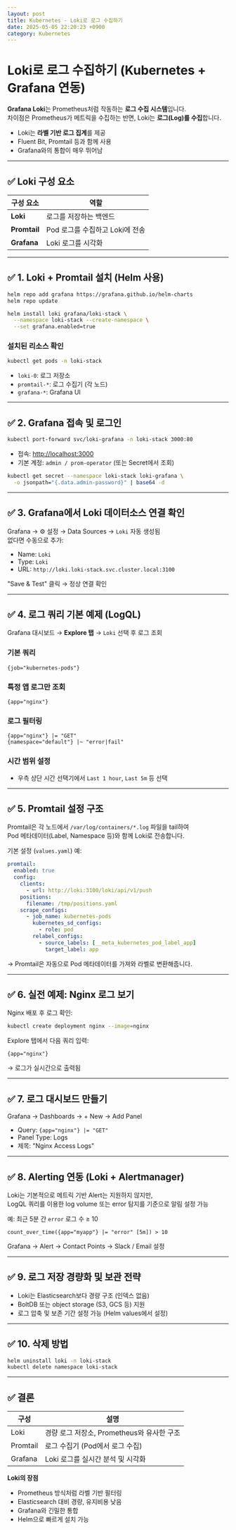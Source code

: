 ```yaml
---
layout: post
title: Kubernetes - Loki로 로그 수집하기
date: 2025-05-05 22:20:23 +0900
category: Kubernetes
---
```

# Loki로 로그 수집하기 (Kubernetes + Grafana 연동)

**Grafana Loki**는 Prometheus처럼 작동하는 **로그 수집 시스템**입니다.  
차이점은 Prometheus가 메트릭을 수집하는 반면, Loki는 **로그(Log)를 수집**합니다.

- Loki는 **라벨 기반 로그 집계**를 제공
- Fluent Bit, Promtail 등과 함께 사용
- Grafana와의 통합이 매우 뛰어남

---

## ✅ Loki 구성 요소

| 구성 요소 | 역할 |
|-----------|------|
| **Loki** | 로그를 저장하는 백엔드 |
| **Promtail** | Pod 로그를 수집하고 Loki에 전송 |
| **Grafana** | Loki 로그를 시각화 |

---

## ✅ 1. Loki + Promtail 설치 (Helm 사용)

```bash
helm repo add grafana https://grafana.github.io/helm-charts
helm repo update
```

```bash
helm install loki grafana/loki-stack \
  --namespace loki-stack --create-namespace \
  --set grafana.enabled=true
```

### 설치된 리소스 확인

```bash
kubectl get pods -n loki-stack
```

- `loki-0`: 로그 저장소
- `promtail-*`: 로그 수집기 (각 노드)
- `grafana-*`: Grafana UI

---

## ✅ 2. Grafana 접속 및 로그인

```bash
kubectl port-forward svc/loki-grafana -n loki-stack 3000:80
```

- 접속: [http://localhost:3000](http://localhost:3000)
- 기본 계정: `admin / prom-operator` (또는 Secret에서 조회)

```bash
kubectl get secret --namespace loki-stack loki-grafana \
  -o jsonpath="{.data.admin-password}" | base64 -d
```

---

## ✅ 3. Grafana에서 Loki 데이터소스 연결 확인

Grafana → ⚙️ 설정 → Data Sources → `Loki` 자동 생성됨  
없다면 수동으로 추가:

- Name: `Loki`
- Type: `Loki`
- URL: `http://loki.loki-stack.svc.cluster.local:3100`

"Save & Test" 클릭 → 정상 연결 확인

---

## ✅ 4. 로그 쿼리 기본 예제 (LogQL)

Grafana 대시보드 → **Explore 탭** → `Loki` 선택 후 로그 조회

### 기본 쿼리

```logql
{job="kubernetes-pods"}
```

### 특정 앱 로그만 조회

```logql
{app="nginx"}
```

### 로그 필터링

```logql
{app="nginx"} |= "GET"
{namespace="default"} |~ "error|fail"
```

### 시간 범위 설정

- 우측 상단 시간 선택기에서 `Last 1 hour`, `Last 5m` 등 선택

---

## ✅ 5. Promtail 설정 구조

Promtail은 각 노드에서 `/var/log/containers/*.log` 파일을 tail하여  
Pod 메타데이터(Label, Namespace 등)와 함께 Loki로 전송합니다.

기본 설정 (`values.yaml`) 예:

```yaml
promtail:
  enabled: true
  config:
    clients:
      - url: http://loki:3100/loki/api/v1/push
    positions:
      filename: /tmp/positions.yaml
    scrape_configs:
      - job_name: kubernetes-pods
        kubernetes_sd_configs:
          - role: pod
        relabel_configs:
          - source_labels: [__meta_kubernetes_pod_label_app]
            target_label: app
```

→ Promtail은 자동으로 Pod 메타데이터를 가져와 라벨로 변환해줍니다.

---

## ✅ 6. 실전 예제: Nginx 로그 보기

Nginx 배포 후 로그 확인:

```bash
kubectl create deployment nginx --image=nginx
```

Explore 탭에서 다음 쿼리 입력:

```logql
{app="nginx"}
```

→ 로그가 실시간으로 출력됨

---

## ✅ 7. 로그 대시보드 만들기

Grafana → Dashboards → + New → Add Panel

- Query: `{app="nginx"} |= "GET"`
- Panel Type: Logs
- 제목: "Nginx Access Logs"

---

## ✅ 8. Alerting 연동 (Loki + Alertmanager)

Loki는 기본적으로 메트릭 기반 Alert는 지원하지 않지만,  
LogQL 쿼리를 이용한 log volume 또는 error 탐지를 기준으로 알림 설정 가능

예: 최근 5분 간 `error` 로그 수 ≥ 10

```logql
count_over_time({app="myapp"} |= "error" [5m]) > 10
```

Grafana → Alert → Contact Points → Slack / Email 설정

---

## ✅ 9. 로그 저장 경량화 및 보관 전략

- Loki는 Elasticsearch보다 경량 구조 (인덱스 없음)
- BoltDB 또는 object storage (S3, GCS 등) 지원
- 로그 압축 및 보존 기간 설정 가능 (Helm values에서 설정)

---

## ✅ 10. 삭제 방법

```bash
helm uninstall loki -n loki-stack
kubectl delete namespace loki-stack
```

---

## ✅ 결론

| 구성 | 설명 |
|------|------|
| Loki | 경량 로그 저장소, Prometheus와 유사한 구조 |
| Promtail | 로그 수집기 (Pod에서 로그 수집) |
| Grafana | Loki 로그를 실시간 분석 및 시각화 |

**Loki의 장점**

- Prometheus 방식처럼 라벨 기반 필터링
- Elasticsearch 대비 경량, 유지비용 낮음
- Grafana와 긴밀한 통합
- Helm으로 빠르게 설치 가능